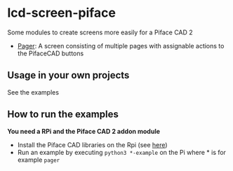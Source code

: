 # lcd-screen-piface
Some modules to create screens more easily for a Piface CAD 2


- [Pager](/pager): A screen consisting of multiple pages with assignable actions to the PifaceCAD buttons

## Usage in your own projects
See the examples

## How to run the examples 
**You need a RPi and the Piface CAD 2 addon module**
- Install the Piface CAD libraries on the Rpi (see [here](https://github.com/piface/pifacecad/))
- Run an example by executing `python3 *-example` on the Pi where * is for example `pager`
